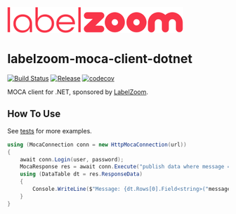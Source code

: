 ![LabelZoom Logo](docs/LabelZoom_Logo_f_400px.png)

# labelzoom-moca-client-dotnet

[![Build Status](https://github.com/labelzoom/labelzoom-moca-client-dotnet/actions/workflows/dotnet-build.yml/badge.svg?branch=main)](https://github.com/labelzoom/labelzoom-moca-client-dotnet/actions?query=branch%3Amain)
[![Release](https://img.shields.io/github/release/labelzoom/labelzoom-moca-client-dotnet.svg?style=flat-square)](https://github.com/labelzoom/labelzoom-moca-client-dotnet/releases)
[![codecov](https://codecov.io/gh/labelzoom/labelzoom-moca-client-dotnet/graph/badge.svg?token=XW4CQZTGBV)](https://codecov.io/gh/labelzoom/labelzoom-moca-client-dotnet)

MOCA client for .NET, sponsored by [LabelZoom](https://www.labelzoom.net).

## How To Use
See [tests](src/LabelZoom.MocaClient.Tests) for more examples.

```csharp
using (MocaConnection conn = new HttpMocaConnection(url))
{
    await conn.Login(user, password);
    MocaResponse res = await conn.Execute("publish data where message = 'Hello World!'");
    using (DataTable dt = res.ResponseData)
    {
        Console.WriteLine($"Message: {dt.Rows[0].Field<string>("message")}")
    }
}
```
